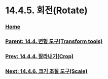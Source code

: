 # 14.4.5. 회전(Rotate)

### [Home](./00-home.md)
### [Parent: 14.4. 변형 도구(Transform tools)](./14-04-00-transform-tools.md)
### [Prev: 14.4.4. 잘라내기(Crop)](./14-04-04-00-crop.md)
### [Next: 14.4.6. 크기 조절 도구(Scale)](./14-04-06-scale.md)
